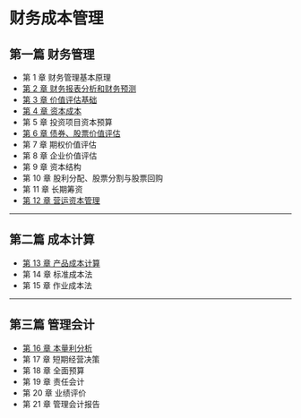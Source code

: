 # 财务成本管理
## 第一篇 财务管理  
- 第 1 章 财务管理基本原理
- [第 2 章 财务报表分析和财务预测](https://github.com/iamWangJunjie/CPA_Learning/blob/master/Financial%20Cost%20Management/财务报表分析和财务预测.md)
- [第 3 章 价值评估基础](https://github.com/iamWangJunjie/CPA_Learning/blob/master/Financial%20Cost%20Management/价值评估基础.md)
- [第 4 章 资本成本](https://github.com/iamWangJunjie/CPA_Learning/blob/master/Financial%20Cost%20Management/资本成本.md)
- 第 5 章 投资项目资本预算
- [第 6 章 债券、股票价值评估](https://github.com/iamWangJunjie/CPA_Learning/blob/master/Financial%20Cost%20Management/债券股票价值评估.md)
- 第 7 章 期权价值评估
- 第 8 章 企业价值评估
- 第 9 章 资本结构
- 第 10 章 股利分配、股票分割与股票回购
- 第 11 章 长期筹资
- [第 12 章 营运资本管理](https://github.com/iamWangJunjie/CPA_Learning/blob/master/Financial%20Cost%20Management/营运资本管理.md)

_____
## 第二篇 成本计算
- [第 13 章 产品成本计算](https://github.com/iamWangJunjie/CPA_Learning/blob/master/Financial%20Cost%20Management/产品成本计算.md)
- 第 14 章 标准成本法
- 第 15 章 作业成本法

_____
## 第三篇 管理会计
- [第 16 章 本量利分析](https://github.com/iamWangJunjie/CPA_Learning/blob/master/Financial%20Cost%20Management/本量利分析.md)
- 第 17 章 短期经营决策
- 第 18 章 全面预算
- 第 19 章 责任会计
- 第 20 章 业绩评价
- 第 21 章 管理会计报告
